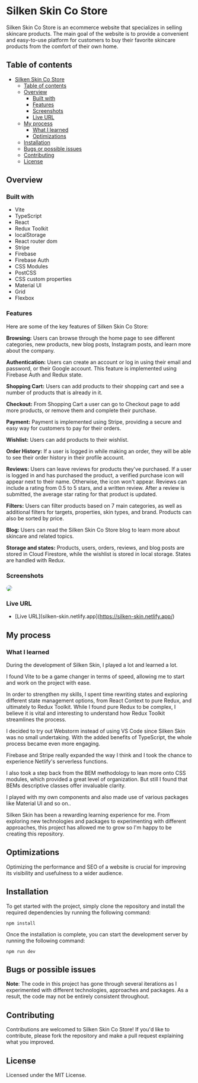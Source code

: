 # Silken Skin Co Store

Silken Skin Co Store is an ecommerce website that specializes in selling skincare products. The main goal of the website is to provide a convenient and easy-to-use platform for customers to buy their favorite skincare products from the comfort of their own home.

## Table of contents

- [Silken Skin Co Store](#silken-skin-co-store)
    - [Table of contents](#table-of-contents)
    - [Overview](#overview)
        - [Built with](#built-with)
        - [Features](#features)
        - [Screenshots](#screenshots)
        - [Live URL](#live-url)
    - [My process](#my-process)
        - [What I learned](#what-i-learned)
        - [Optimizations](#optimizations)
    - [Installation](#installation)
    - [Bugs or possible issues](#bugs-or-possible-issues)
    - [Contributing](#contributing)
    - [License](#license)

## Overview

### Built with

- Vite
- TypeScript
- React
- Redux Toolkit
- localStorage
- React router dom
- Stripe
- Firebase
- Firebase Auth
- CSS Modules
- PostCSS
- CSS custom properties
- Material UI
- Grid
- Flexbox

### Features
Here are some of the key features of Silken Skin Co Store:

**Browsing:** Users can browse through the home page to see different
categories, new products, new blog posts, Instagram posts, and learn more about the company.

**Authentication:** Users can create an account or log in using their email and
password, or their Google account. This feature is implemented using Firebase Auth and Redux state.

**Shopping Cart:** Users can add products to their shopping cart and see a 
number of products that is already in it.

**Checkout:** From Shopping Cart a user can go to Checkout page to add more 
products, or remove them and
complete their purchase.

**Payment:** Payment is implemented using Stripe, providing a secure and easy
way for customers to pay for their orders.

**Wishlist:** Users can add products to their wishlist.

**Order History:** If a user is logged in while making an order, they will be
able to see their order history in their profile account.

**Reviews:** Users can leave reviews for products they've purchased. If a user
is logged in and has purchased the product, a verified purchase icon will appear next to their name. Otherwise, the icon won't appear. Reviews can include a rating from 0.5 to 5 stars, and a written review. After a review is submitted, the average star rating for that product is updated.

**Filters:** Users can filter products based on 7 main categories, as well as
additional filters for targets, properties, skin types, and brand. Products can also be sorted by price.

**Blog:** Users can read the Silken Skin Co Store blog to learn more about
skincare and related topics.

**Storage and states:** Products, users, orders, reviews, and blog posts are
stored in Cloud Firestore, while the wishlist is stored in local storage.
States are handled with Redux.

### Screenshots

<img src="./silken-skin-ss.png" style="border-radius: 15px; max-width: 700px">

### Live URL

- [Live URL](silken-skin.netlify.app](https://silken-skin.netlify.app/)

## My process

### What I learned

During the development of Silken Skin, I played a lot and learned a lot. 

I found Vite to be a game changer in terms of speed, allowing me to start and work on the project with ease.


In order to strengthen my skills, I spent time rewriting states and exploring different state management options, from React Context to pure Redux, and ultimately to Redux Toolkit. While I found pure Redux to be complex, I believe it is vital and interesting to understand how Redux Toolkit streamlines the process.

I decided to try out Webstorm instead of using VS Code since 
Silken 
Skin was no 
small 
undertaking. With the 
added benefits of TypeScript, the whole process became even more engaging.

Firebase and Stripe really expanded the way I think and I took the chance to 
experience Netlify's serverless functions.

I also took a step back from the BEM methodology to lean more onto CSS modules,
which provided a great level of organization. But still I found that BEMs
descriptive classes offer invaluable clarity.

I played with my own components and also made use of various packages like 
Material UI and so on..


Silken Skin has been a rewarding learning experience for me. From 
exploring new technologies and packages to experimenting with different 
approaches, this project has allowed me to grow so I'm happy to be creating 
this 
repository.


## Optimizations

Optimizing the performance and SEO of a website is crucial for improving its visibility and usefulness to a wider audience.

## Installation

To get started with the project, simply clone the repository and install the required dependencies by running the following command:

```shell
npm install
```

Once the installation is complete, you can start the development server by running the following command:

```
npm run dev
```

## Bugs or possible issues

**Note**: The code in this project has gone through several iterations as I 
experimented with different technologies, approaches and packages. As a 
result, the code may not be entirely consistent throughout.

## Contributing

Contributions are welcomed to Silken Skin Co Store! If you'd like to 
contribute, please fork the repository and make a pull request explaining what you improved.

## License

Licensed under the MIT License.
